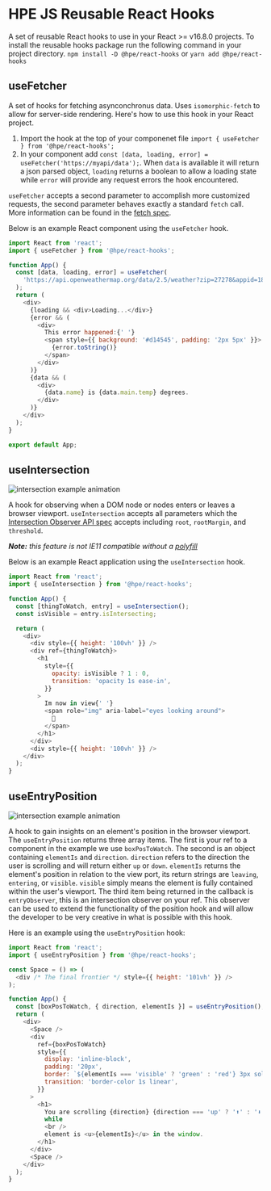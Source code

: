 # HPE JS Reusable React Hooks

A set of reusable React hooks to use in your React >= v16.8.0 projects. To install the reusable hooks package run the following command in your project directory.
`npm install -D @hpe/react-hooks` or `yarn add @hpe/react-hooks`

## useFetcher

A set of hooks for fetching asynconchronus data. Uses `isomorphic-fetch` to allow for server-side rendering. Here's how to use this hook in your React project.

1. Import the hook at the top of your componenet file `import { useFetcher } from '@hpe/react-hooks';`
2. In your component add `const [data, loading, error] = useFetcher('https://myapi/data');`. When `data` is available it will return a json parsed object, `loading` returns a boolean to allow a loading state while `error` will provide any request errors the hook encountered.

`useFetcher` accepts a second parameter to accomplish more customized requests, the second parameter behaves exactly a standard `fetch` call. More information can be found in the [fetch spec](https://developer.mozilla.org/en-US/docs/Web/API/Fetch_API/Using_Fetch#Supplying_request_options).

Below is an example React component using the `useFetcher` hook.

```javascript
import React from 'react';
import { useFetcher } from '@hpe/react-hooks';

function App() {
  const [data, loading, error] = useFetcher(
    'https://api.openweathermap.org/data/2.5/weather?zip=27278&appid=18ef348ece45174572c5e3d4be8a8d69&units=imperial',
  );
  return (
    <div>
      {loading && <div>Loading...</div>}
      {error && (
        <div>
          This error happened:{' '}
          <span style={{ background: '#d14545', padding: '2px 5px' }}>
            {error.toString()}
          </span>
        </div>
      )}
      {data && (
        <div>
          {data.name} is {data.main.temp} degrees.
        </div>
      )}
    </div>
  );
}

export default App;
```

## useIntersection

![intersection example animation](http://g.recordit.co/PTPsuBgrHT.gif)

A hook for observing when a DOM node or nodes enters or leaves a browser viewport. `useIntersection` accepts all parameters which the [Intersection Observer API spec](https://developer.mozilla.org/en-US/docs/Web/API/Intersection_Observer_API) accepts including `root`, `rootMargin`, and `threshold`.

_**Note:** this feature is not IE11 compatible without a [polyfill](https://github.com/thebuilder/react-intersection-observer/tree/master#polyfill)_

Below is an example React application using the `useIntersection` hook.

```javascript
import React from 'react';
import { useIntersection } from '@hpe/react-hooks';

function App() {
  const [thingToWatch, entry] = useIntersection();
  const isVisible = entry.isIntersecting;

  return (
    <div>
      <div style={{ height: '100vh' }} />
      <div ref={thingToWatch}>
        <h1
          style={{
            opacity: isVisible ? 1 : 0,
            transition: 'opacity 1s ease-in',
          }}
        >
          Im now in view{' '}
          <span role="img" aria-label="eyes looking around">
            👀
          </span>
        </h1>
      </div>
      <div style={{ height: '100vh' }} />
    </div>
  );
}
```

## useEntryPosition

![intersection example animation](http://g.recordit.co/Dh6KJybnzh.gif)

A hook to gain insights on an element's position in the browser viewport. The `useEntryPosition` returns three array items. The first is your ref to a component in the example we use `boxPosToWatch`. The second is an object containing `elementIs` and `direction`. `direction` refers to the direction the user is scrolling and will return either `up` or `down`. `elementIs` returns the element's position in relation to the view port, its return strings are `leaving`, `entering`, or `visible`. `visible` simply means the element is fully contained within the user's viewport. The third item being returned in the callback is `entryObserver`, this is an intersection observer on your ref. This observer can be used to extend the functionality of the position hook and will allow the developer to be very creative in what is possible with this hook.

Here is an example using the `useEntryPosition` hook:

```javascript
import React from 'react';
import { useEntryPosition } from '@hpe/react-hooks';

const Space = () => (
  <div /* The final frontier */ style={{ height: '101vh' }} />
);

function App() {
  const [boxPosToWatch, { direction, elementIs }] = useEntryPosition();
  return (
    <div>
      <Space />
      <div
        ref={boxPosToWatch}
        style={{
          display: 'inline-block',
          padding: '20px',
          border: `${elementIs === 'visible' ? 'green' : 'red'} 3px solid`,
          transition: 'border-color 1s linear',
        }}
      >
        <h1>
          You are scrolling {direction} {direction === 'up' ? '⬆️' : '⬇️️'}{' '}
          while
          <br />
          element is <u>{elementIs}</u> in the window.
        </h1>
      </div>
      <Space />
    </div>
  );
}
```

